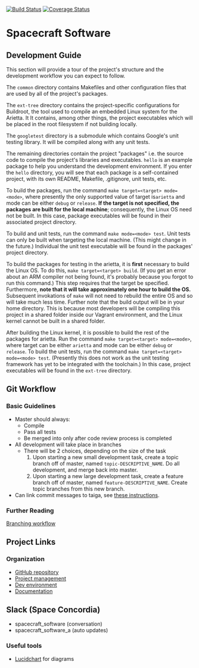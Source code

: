 [![Build Status](https://travis-ci.org/spaceconcordia/SpacecraftSoftware.svg?branch=master)](https://travis-ci.org/spaceconcordia/SpacecraftSoftware) [![Coverage Status](https://coveralls.io/repos/github/spaceconcordia/SpacecraftSoftware/badge.svg)](https://coveralls.io/github/spaceconcordia/SpacecraftSoftware)

# Spacecraft Software

## Development Guide
This section will provide a tour of the project's structure and the development
workflow you can expect to follow.

The `common` directory contains Makefiles and other configuration files that are
used by all of the project's packages.

The `ext-tree` directory contains the project-specific configurations for
Buildroot, the tool used to compile an embedded Linux system for the Arietta. It
It contains, among other things, the project executables which will be placed in
the root filesystem if not building locally.

The `googletest` directory is a submodule which contains Google's unit testing
library. It will be compiled along with any unit tests.

The remaining directories contain the project "packages" i.e. the source code to
compile the project's libraries and executables. `hello` is an example package
to help you understand the development environment. If you enter the `hello`
directory, you will see that each package is a self-contained project, with its
own README, Makefile, .gitignore, unit tests, etc.

To build the packages, run the command `make target=<target> mode=<mode>`, where
presently the only supported value of target is`arietta` and mode can be either
`debug` or `release`. **If the target is not specified, the packages are built
for the local machine**; consequently, the Linux OS need not be built. In this
case, package executables will be found in their associated project directory.

To build and unit tests, run the command `make mode=<mode> test`. Unit tests can
only be built when targeting the local machine. (This might change in the
future.) Individual the unit test executable will be found in the packages'
project directory.

To build the packages for testing in the arietta, it is **first** necessary to
build the Linux OS. To do this, `make target=<target> build`. (If you get an
error about an ARM compiler not being found, it's probably because you forgot to
run this command.) This step requires that the target be specified. Furthermore,
**note that it will take approximately one hour to build the OS.** Subsequent
invokations of `make` will not need to rebuild the entire OS and so will take
much less time. Further note that the build output will be in your home
directory. This is because most developers will be compiling this project in a
shared folder inside our Vagrant environment, and the Linux kernel cannot be
built in a shared folder.

After building the Linux kernel, it is possible to build the rest of the
packages for arietta. Run the command `make target=<target> mode=<mode>`,
where target can be either `arietta` and mode can be either `debug` or
`release`. To build the unit tests, run the command `make target=<target>
mode=<mode> test`. (Presently this does not work as the unit testing framework
has yet to be integrated with the toolchain.) In this case, project executables
will be found in the `ext-tree` directory.

## Git Workflow
### Basic Guidelines
- Master should always:
  - Compile
  - Pass all tests
  - Be merged into only after code review process is completed
- All development will take place in branches
  - There will be 2 choices, depending on the size of the task
    1. Upon starting a new small development task, create a topic branch off of master, named `topic-DESCRIPTIVE_NAME`. Do all development, and merge back into master.
    2. Upon starting a new large development task, create a feature branch off of master, named `feature-DESCRIPTIVE_NAME`. Create topic branches from this new branch.
- Can link commit messages to taiga, see [these instructions](https://tree.taiga.io/support/integrations/changing-elements-status-via-commit-message/).

### Further Reading
[Branching workflow](https://git-scm.com/book/en/v2/Git-Branching-Branching-Workflows)

## Project Links
### Organization
- [GitHub repository](https://github.com/spaceconcordia/SpacecraftSoftware)
- [Project management](https://tree.taiga.io/project/slijs-spacecraft-software/)
- [Dev environment](https://github.com/spaceconcordia/vagrant)
- [Documentation](https://github.com/Slijs/SpacecraftSoftware/wiki)


## Slack (Space Concordia)
- spacecraft_software (conversation)
- spacecraft_software_a (auto updates)

### Useful tools
- [Lucidchart](https://www.lucidchart.com/) for diagrams
